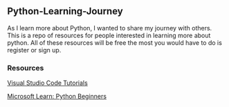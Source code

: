 ## Python-Learning-Journey
As I learn more about Python, I wanted to share my journey with others. 
This is a repo of resources for people interested in learning more about python.
All of these resources will be free the most you would have to do is register
or sign up.

### Resources
[Visual Studio Code Tutorials](https://code.visualstudio.com/docs/python/python-tutorial#_run-hello-world)

[Microsoft Learn: Python Beginners](https://learn.microsoft.com/en-us/training/paths/beginner-python/)
